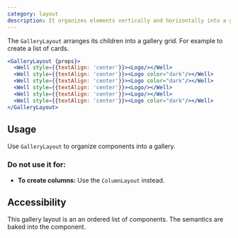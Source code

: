```yaml
---
category: layout
description: It organizes elements vertically and horizontally into a gallery grid
---
```


The `GalleryLayout` arranges its children into a gallery grid. For example to create a list of cards.

```jsx
<GalleryLayout {props}>
  <Well style={{textAlign: 'center'}}><Logo/></Well>
  <Well style={{textAlign: 'center'}}><Logo color="dark"/></Well>
  <Well style={{textAlign: 'center'}}><Logo color="dark"/></Well>
  <Well style={{textAlign: 'center'}}><Logo/></Well>
  <Well style={{textAlign: 'center'}}><Logo/></Well>
  <Well style={{textAlign: 'center'}}><Logo color="dark"/></Well>
</GalleryLayout>
```

## Usage

Use `GalleryLayout` to organize components into a gallery.

### Do not use it for:

- **To create columns:** Use the `ColumnLayout` instead.

## Accessibility

This gallery layout is an an ordered list of components. The semantics are baked into the component.

